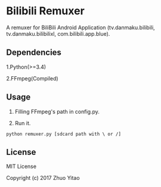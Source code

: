 # Bilibili Remuxer

A remuxer for BiliBili Android Application
(tv.danmaku.bilibili, tv.danmaku.bilibilixl, com.bilibili.app.blue).

## Dependencies

1.Python(>=3.4)

2.FFmpeg(Compiled)

## Usage
1. Filling FFmpeg's path in config.py.

2. Run it.
```
python remuxer.py [sdcard path with \ or /]
```

## License

MIT License

Copyright (c) 2017 Zhuo Yitao
